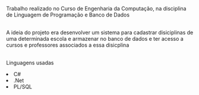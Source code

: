 Trabalho realizado no Curso de Engenharia da Computação, na disciplina de Linguagem de Programação e Banco de Dados 

<br> A ideia do projeto era desenvolver um sistema para cadastrar disiciplinas de uma determinada escola e armazenar no banco de dados e ter acesso a cursos e professores associados a essa disicplina

<br>Linguagens usadas
<li>C#</li>
<li>.Net</li>
<li>PL/SQL</li>
